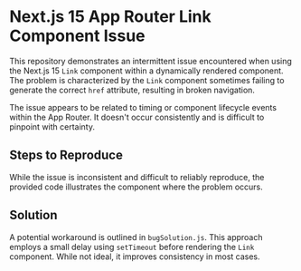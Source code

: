 # Next.js 15 App Router Link Component Issue

This repository demonstrates an intermittent issue encountered when using the Next.js 15 `Link` component within a dynamically rendered component.  The problem is characterized by the `Link` component sometimes failing to generate the correct `href` attribute, resulting in broken navigation.

The issue appears to be related to timing or component lifecycle events within the App Router. It doesn't occur consistently and is difficult to pinpoint with certainty.

## Steps to Reproduce

While the issue is inconsistent and difficult to reliably reproduce, the provided code illustrates the component where the problem occurs.

## Solution

A potential workaround is outlined in `bugSolution.js`.  This approach employs a small delay using `setTimeout` before rendering the `Link` component.  While not ideal, it improves consistency in most cases.